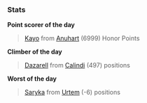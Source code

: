 

### Stats

**Point scorer of the day**
>[Kayo](/#/character/Anuhart/1163011) from [Anuhart](/#/ranking/Anuhart)  (6999) Honor Points


**Climber of the day**
>[Dazarell](/#/character/Calindi/569672) from [Calindi](/#/ranking/Calindi)  (497) positions


**Worst of the day**
>[Saryka](/#/character/Urtem/1507528) from [Urtem](/#/ranking/Urtem)  (-6) positions


